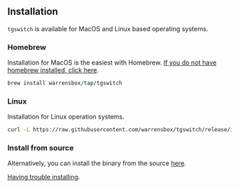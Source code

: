 ## Installation

`tgswitch` is available for MacOS and Linux based operating systems.

### Homebrew

Installation for MacOS is the easiest with Homebrew. <a href="https://brew.sh/" target="_blank">If you do not have homebrew installed, click here</a>.

```ruby
brew install warrensbox/tap/tgswitch
```

### Linux

Installation for Linux operation systems.

```sh
curl -L https://raw.githubusercontent.com/warrensbox/tgswitch/release/install.sh | bash
```

### Install from source

Alternatively, you can install the binary from the source <a href="https://github.com/warrensbox/tgswitch/releases" target="_blank">here</a>.

[Having trouble installing](https://tgswitch.warrensbox.com/Troubleshoot/).

